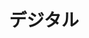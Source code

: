 ---
title: "デジタル"
description: "デジタル！！！！！！"
slug: "digital"
image: "digital.png"
style:
    background: "#5176db"
    color: "#fff"
---